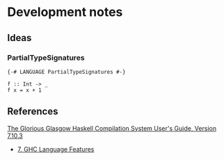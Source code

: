# Development notes

## Ideas

### PartialTypeSignatures

```
{-# LANGUAGE PartialTypeSignatures #-}

f :: Int -> _ 
f x = x + 1
```

## References

[The Glorious Glasgow Haskell Compilation System User's Guide, Version 7.10.3](https://downloads.haskell.org/~ghc/latest/docs/html/users_guide/)
  * [7. GHC Language Features](https://downloads.haskell.org/~ghc/latest/docs/html/users_guide/ghc-language-features.html)